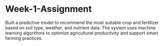 # Week-1-Assignment
Built a predictive model to recommend the most suitable crop and fertilizer based on soil type, weather, and nutrient data. The system uses machine learning algorithms to optimize agricultural productivity and support smart farming practices.
